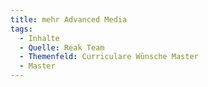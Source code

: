 ```yaml
---
title: mehr Advanced Media
tags:
  - Inhalte
  - Quelle: Reak Team
  - Themenfeld: Curriculare Wünsche Master
  - Master
---
```


